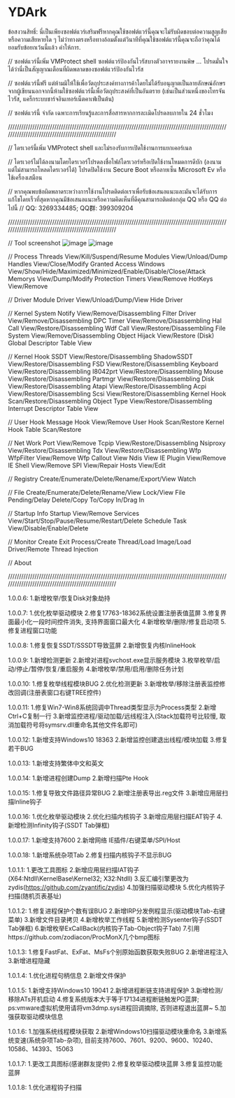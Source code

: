 # YDArk
ข้อสงวนสิทธิ์: นี่เป็นเพียงซอฟต์แวร์เสริมฟรีหากคุณใช้ซอฟต์แวร์นี้คุณจะไม่รับผิดชอบต่อความสูญเสียหรือความเสียหายใด ๆ ไม่ว่าทางตรงหรือทางอ้อมตั้งแต่วินาทีที่คุณใช้ซอฟต์แวร์นี้คุณจะถือว่าคุณได้ยอมรับข้อยกเว้นนี้แล้ว คำให้การ.

// ซอฟต์แวร์นี้เพิ่ม VMProtect shell ซอฟต์แวร์ป้องกันไวรัสบางตัวอาจรายงานพิษ ... โปรดมั่นใจได้ว่านี่เป็นสัญญาณเตือนที่ผิดพลาดของซอฟต์แวร์ป้องกันไวรัส

// ซอฟต์แวร์นี้ฟรี แต่ห้ามมิให้ใช้เพื่อวัตถุประสงค์ทางการค้าโดยไม่ได้รับอนุญาตเป็นลายลักษณ์อักษรจากผู้เขียนนอกจากนี้ห้ามใช้ซอฟต์แวร์นี้เพื่อวัตถุประสงค์ที่เป็นอันตราย (เช่นเป็นส่วนหนึ่งของโทรจันไวรัส, แคร็กระบบชาร์จอินเทอร์เน็ตคาเฟ่เป็นต้น)

// ซอฟต์แวร์นี้ จำกัด เฉพาะการเรียนรู้และการสื่อสารหากการละเมิดโปรดลบภายใน 24 ชั่วโมง

////////////////////////////////////////////////////////////////////////////////////////////////////////////////////////////////////////////////////

// ไดรเวอร์นี้เพิ่ม VMProtect shell และไม่รองรับการเปิดใช้งานการแยกเคอร์เนล

// ไดรเวอร์ไม่ได้ลงนามโดยไดรเวอร์โปรดลงชื่อไฟล์ไดรเวอร์หรือเปิดใช้งานโหมดการดีบัก (ลงนาม แต่ไม่สามารถโหลดไดรเวอร์ได้) โปรดปิดใช้งาน Secure Boot หรือลายเซ็น Microsoft Ev หรือใช้เครื่องเสมือน

// หากคุณพบข้อผิดพลาดระหว่างการใช้งานโปรดติดต่อเราเพื่อรับข้อเสนอแนะและมันจะได้รับการแก้ไขโดยเร็วที่สุดหากคุณมีข้อเสนอแนะหรือความคิดเห็นที่ดีคุณสามารถติดต่อกลุ่ม QQ หรือ QQ ต่อไปนี้
// QQ: 3269334485; QQ群: 399309204

////////////////////////////////////////////////////////////////////////////////////////////////////////////////////////////////////////////////////


// Tool screenshot
![image](https://github.com/ClownQq/YDArk/blob/master/screenshots/Process.png)
![image](https://github.com/ClownQq/YDArk/blob/master/screenshots/SystemNotify.png)

// Process
Threads                     View/Kill/Suspend/Resume
Modules                     View/Unload/Dump
Handles                     View/Close/Modify Granted Access
Windows                     View/Show/Hide/Maximized/Minimized/Enable/Disable/Close/Attack
Memorys                     View/Dump/Modify Protection
Timers                      View/Remove
HotKeys                     View/Remove

// Driver Module
Driver                      View/Unload/Dump/View Hide Driver

// Kernel
System Notify               View/Remove/Disassembling
Filter Driver               View/Remove/Disassembling
DPC Timer                   View/Remove/Disassembling
Hal Call                    View/Restore/Disassembling
Wdf Call                    View/Restore/Disassembling
File System                 View/Remove/Disassembling
Object Hijack               View/Restore (Disk)
Global Descriptor Table     View

// Kernel Hook
SSDT                        View/Restore/Disassembling
ShadowSSDT                  View/Restore/Disassembling
FSD                         View/Restore/Disassembling
Keyboard                    View/Restore/Disassembling
I8042prt                    View/Restore/Disassembling
Mouse                       View/Restore/Disassembling
Partmgr                     View/Restore/Disassembling
Disk                        View/Restore/Disassembling
Atapi                       View/Restore/Disassembling
Acpi                        View/Restore/Disassembling
Scsi                        View/Restore/Disassembling
Kernel Hook                 Scan/Restore/Disassembling
Object Type                 View/Restore/Disassembling
Interrupt Descriptor Table  View

// User Hook
Message Hook                View/Remove
User Hook                   Scan/Restore
Kernel Hook Table           Scan/Restore

// Net Work
Port                        View/Remove
Tcpip                       View/Restore/Disassembling
Nsiproxy                    View/Restore/Disassembling
Tdx                         View/Restore/Disassembling
Wfp WfpFilter               View/Remove
Wfp Callout                 View
Ndis                        View
IE Plugin                   View/Remove
IE Shell                    View/Remove
SPI                         View/Repair
Hosts                       View/Edit

// Registry
Create/Enumerate/Delete/Rename/Export/View Watch

// File
Create/Enumerate/Delete/Rename/View Lock/View File Pending/Delay Delete/Copy To/Copy In/Drag In

// Startup Info
Startup                     View/Remove
Services                    View/Start/Stop/Pause/Resume/Restart/Delete
Schedule Task               View/Disable/Enable/Delete

// Monitor
Create Exit Process/Create Thread/Load Image/Load Driver/Remote Thread Injection

// About


////////////////////////////////////////////////////////////////////////////////////////////////////////////////////////////////////////////////////


1.0.0.6:
1.新增枚举/恢复Disk对象劫持

1.0.0.7:
1.优化枚举驱动模块
2.修复17763-18362系统设置注册表值蓝屏
3.修复界面最小化一段时间控件消失, 支持界面窗口最大化
4.新增枚举/删除/修复启动项
5.修复进程窗口功能

1.0.0.8:
1.修复恢复SSDT/SSSDT导致蓝屏
2.新增恢复内核InlineHook

1.0.0.9:
1.新增检测更新
2.新增对进程svchost.exe显示服务模块
3.枚举枚举/启动/停止/暂停/恢复/重启服务
4.新增枚举/禁用/启用/删除任务计划

1.0.0.10:
1.修复枚举线程模块BUG
2.优化检测更新
3.新增枚举/移除注册表监控修改回调(注册表窗口右键TREE控件)

1.0.0.11:
1.修复Win7-Win8系统回调中Thread类型显示为Process类型
2.新增Ctrl+C复制一行
3.新增监控进程/驱动加载/远线程注入(Stack加载符号比较慢, 取消加载符号将symsrv.dll重命名其他文件名即可)

1.0.0.12:
1.新增支持Windows10 18363
2.新增监控创建退出线程/模块加载
3.修复若干BUG

1.0.0.13:
1.新增支持繁体中文和英文

1.0.0.14:
1.新增进程创建Dump
2.新增扫描Pte Hook

1.0.0.15:
1.修复导致文件路径异常BUG
2.新增注册表导出.reg文件
3.新增应用层扫描Inline钩子

1.0.0.16:
1.优化枚举驱动模块
2.优化扫描内核钩子
3.新增应用层扫描EAT钩子
4.新增检测Infinity钩子(SSDT Tab弹框)

1.0.0.17:
1.新增支持7600
2.新增网络 IE插件/右键菜单/SPI/Host

1.0.0.18:
1.新增系统杂项Tab
2.修复扫描内核钩子不显示BUG

1.0.1.1:
1.更改工具图标
2.新增应用层扫描IAT钩子(X64:Ntdll\KernelBase\Kernel32; X32:Ntdll)
3.反汇编引擎更改为zydis(https://github.com/zyantific/zydis)
4.加强扫描驱动模块
5.优化内核钩子扫描(随机页表基址)

1.0.1.2:
1.修复进程保护个数有误BUG
2.新增IRP分发例程显示(驱动模块Tab-右键菜单)
3.新增文件目录拷贝
4.新增枚举工作线程
5.新增检测Sysenter钩子(SSDT Tab弹框)
6.新增枚举ExCallBack(内核钩子Tab-Object钩子Tab)
7.引用https://github.com/zodiacon/ProcMonX几个bmp图标

1.0.1.3:
1.修复FastFat、ExFat、MsFs个别原始函数获取失败BUG
2.新增进程注入
3.新增进程隐藏

1.0.1.4:
1.优化进程句柄信息
2.新增文件保护

1.0.1.5:
1.新增支持Windows10 19041
2.新增进程断链支持进程保护
3.新增检测/移除ATs开机启动
4.修复系统版本大于等于17134进程断链触发PG蓝屏; ps:vmware虚拟机使用请将vm3dmp.sys进程回调摘除, 否则进程退出蓝屏~
5.加强获取驱动模块信息

1.0.1.6:
1.加强系统线程模块获取
2.新增Windows10扫描驱动模块重命名
3.新增系统变速(系统杂项Tab-杂项), 目前支持7600、7601、9200、9600、10240、10586、14393、15063

1.0.1.7:
1.更改工具图标(感谢群友提供)
2.修复枚举驱动模块蓝屏
3.修复监控功能蓝屏

1.0.1.8:
1.优化进程钩子扫描
